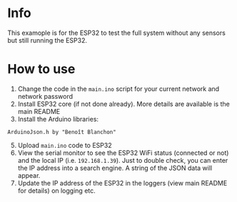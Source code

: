 # Info
This examople is for the ESP32 to test the full system without any sensors but still running the ESP32.

# How to use
1. Change the code in the ```main.ino``` script for your current network and network password
2. Install ESP32 core (if not done already). More details are available is the main README
3. Install the Arduino libraries:
```
ArduinoJson.h by "Benoît Blanchon"
```
5. Upload ```main.ino``` code to ESP32
6. View the serial monitor to see the ESP32 WiFi status (connected or not) and the local IP (i.e. ```192.168.1.39```). Just to double check, you can enter the IP address into a search engine. A string of the JSON data will appear.
7. Update the IP address of the ESP32 in the loggers (view main README for details) on logging etc.